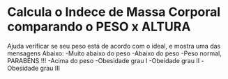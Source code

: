 # Calcula o Indece de Massa Corporal comparando o PESO x ALTURA
Ajuda verificar se seu peso está de acordo com o ideal, e mostra uma das mensagens Abaixo:
-Muito abaixo do peso
-Abaixo do peso
-Peso normal, PARABÉNS !!!
-Acima do peso
-Obesidade grau I
-Obeidade grau II
-Obesidade grau III
